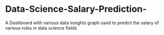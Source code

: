 # Data-Science-Salary-Prediction-
A Dashboard with various data insights graph used to predict the salary of various roles in data science fields
